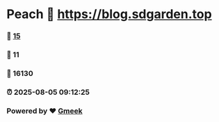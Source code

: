 # Peach :link: https://blog.sdgarden.top 
### :page_facing_up: [15](https://blog.sdgarden.top/tag.html) 
### :speech_balloon: 11 
### :hibiscus: 16130 
### :alarm_clock: 2025-08-05 09:12:25 
### Powered by :heart: [Gmeek](https://github.com/Meekdai/Gmeek)
